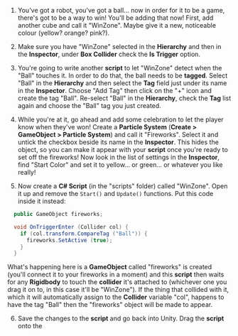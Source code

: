 1. You've got a robot, you've got a ball... now in order for it to be a game, there's got to be a way to win! You'll be adding that now! First, add another cube and call it "WinZone". Maybe give it a new, noticeable colour (yellow? orange? pink?).

2. Make sure you have "WinZone" selected in the **Hierarchy** and then in the **Inspector**, under **Box Collider** check the **Is Trigger** option.

3. You're going to write another **script** to let "WinZone" detect when the "Ball" touches it. In order to do that, the ball needs to be **tagged**. Select "Ball" in the **Hierarchy** and then select the **Tag** field just under its name in the **Inspector**. Choose "Add Tag" then click on the "+" icon and create the tag "Ball". Re-select "Ball" in the **Hierarchy**, check the **Tag** list again and choose the "Ball" tag you just created.

4. While you're at it, go ahead and add some celebration to let the player know when they've won! Create a **Particle System** (**Create > GameObject > Particle System**) and call it "Fireworks". Select it and untick the checkbox beside its name in the **Inspector**. This hides the object, so you can make it appear with your **script** once you're ready to set off the fireworks! Now look in the list of settings in the **Inspector**, find "Start Color" and set it to yellow... or green... or whatever you like really!

5. Now create a **C# Script** (in the "scripts" folder) called "WinZone". Open it up and remove the `Start()` and `Update()` functions. Put this code inside it instead:

  ```cs
    public GameObject fireworks;

    void OnTriggerEnter (Collider col) {
      if (col.transform.CompareTag ("Ball")) {
        fireworks.SetActive (true);
      }
    }
  ```
  
  What's happening here is a **GameObject** called "fireworks" is created (you'll connect it to your fireworks in a moment) and this **script** then waits for any **Rigidbody** to touch the **collider** it's attached to (whichever one you drag it on to, in this case it'll be "WinZone"). If the thing that collided with it, which it will automatically assign to the **Collider** variable "col", happens to have the tag "Ball" then the "fireworks" object will be made to appear.

6. Save the changes to the **script** and go back into Unity. Drag the **script** onto the 